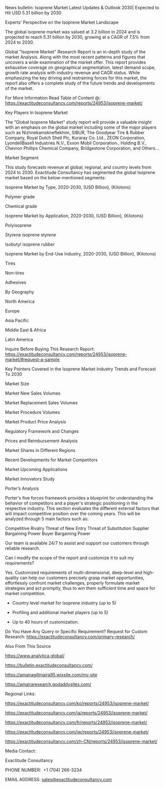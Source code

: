 News bulletin: Isoprene Market Latest Updates & Outlook 2030| Expected to Hit USD 5.31 billion by 2030

Experts' Perspective on the Isoprene Market Landscape

The global isoprene market was valued at 3.2 billion in 2024 and is projected to reach 5.31 billion by 2030, growing at a CAGR of 7.5% from 2024 to 2030.

Global "Isoprene Market" Research Report is an in-depth study of the market Analysis. Along with the most recent patterns and figures that uncovers a wide examination of the market offer. This report provides exhaustive coverage on geographical segmentation, latest demand scope, growth rate analysis with industry revenue and CAGR status. While emphasizing the key driving and restraining forces for this market, the report also offers a complete study of the future trends and developments of the market.

For More Information Read Table of Content @: https://exactitudeconsultancy.com/reports/24953/isoprene-market/

Key Players In Isoprene Market

The “Global Isoprene Market” study report will provide a valuable insight with an emphasis on the global market including some of the major players such as Nizhnekamskneftekhim, SIBUR, The Goodyear Tire & Rubber Company, Royal Dutch Shell Plc, Kuraray Co. Ltd., ZEON Corporation, LyondellBasell Industries N.V., Exxon Mobil Corporation., Holding B.V., Chevron Phillips Chemical Company, Bridgestone Corporation, and Others…

Market Segment

This study forecasts revenue at global, regional, and country levels from 2024 to 2030. Exactitude Consultancy has segmented the global Isoprene market based on the below-mentioned segments:

Isoprene Market by Type, 2020-2030, (USD Billion), (Kilotons)

Polymer grade

Chemical grade

Isoprene Market by Application, 2020-2030, (USD Billion), (Kilotons)

Polyisoprene

Styrene isoprene styrene

Isobutyl isoprene rubber

Isoprene Market by End-Use Industry, 2020-2030, (USD Billion), (Kilotons)

Tires

Non-tires

Adhesives

By Geography

North America

Europe

Asia Pacific

Middle East & Africa

Latin America

Inquire Before Buying This Research Report: https://exactitudeconsultancy.com/reports/24953/isoprene-market/#request-a-sample

Key Pointers Covered in the Isoprene Market Industry Trends and Forecast To 2030

Market Size

Market New Sales Volumes

Market Replacement Sales Volumes

Market Procedure Volumes

Market Product Price Analysis

Regulatory Framework and Changes

Prices and Reimbursement Analysis

Market Shares in Different Regions

Recent Developments for Market Competitors

Market Upcoming Applications

Market Innovators Study

Porter’s Analysis

Porter's five forces framework provides a blueprint for understanding the behavior of competitors and a player's strategic positioning in the respective industry. This section evaluates the different external factors that will impact competitive position over the coming years. This will be analyzed through 5 main factors such as:

Competitive Rivalry
Threat of New Entry
Threat of Substitution
Supplier Bargaining Power
Buyer Bargaining Power

Our team is available 24/7 to assist and support our customers through reliable research.

Can I modify the scope of the report and customize it to suit my requirements?

Yes. Customized requirements of multi-dimensional, deep-level and high-quality can help our customers precisely grasp market opportunities, effortlessly confront market challenges, properly formulate market strategies and act promptly, thus to win them sufficient time and space for market competition.

- Country level market for Isoprene industry (up to 5)

- Profiling and additional market players (up to 5)

- Up to 40 hours of customization.

Do You Have Any Query or Specific Requirement? Request for Custom Research: https://exactitudeconsultancy.com/primary-research/

Also From This Source

https://www.analytica.global/

https://bulletin.exactitudeconsultancy.com/

https://amairagillmaira95.wixsite.com/my-site

https://amairaresearch.godaddysites.com/

Regional Links:

https://exactitudeconsultancy.com/ko/reports/24953/isoprene-market/

https://exactitudeconsultancy.com/ja/reports/24953/isoprene-market/

https://exactitudeconsultancy.com/fr/reports/24953/isoprene-market/

https://exactitudeconsultancy.com/iw/reports/24953/isoprene-market/

https://exactitudeconsultancy.com/zh-CN/reports/24953/isoprene-market/

Media Contact:

Exactitude Consultancy

PHONE NUMBER:  +1 (704) 266-3234

EMAIL ADDRESS: sales@exactitudeconsultancy.com


